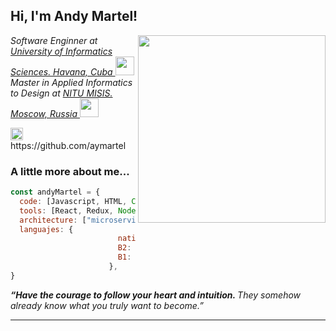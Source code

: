 <h2> Hi, I'm Andy Martel!</h2>
<img align='right' src="https://static.tildacdn.com/tild3438-3533-4735-b831-323863323138/clip-programming.png" width="300">
<p><em>Software Enginner at <a href="https://www.uci.cu/">University of Informatics Sciences. Havana, Cuba </a><img src="https://upload.wikimedia.org/wikipedia/commons/1/10/Logotipo_UCI_2.png" width="30"></br>Master in Applied Informatics to Design at <a href="https://misis.ru/">NITU MISIS. Moscow, Russia </a><img src="https://eweees.ru/wp-content/uploads/2018/07/misis-logo-2012_base-transp.png" width="30"> 
</em></p>
<p><img src="https://image.flaticon.com/icons/png/512/25/25231.png" width="20"> https://github.com/aymartel</p>

### A little more about me...  

```javascript
const andyMartel = {
  code: [Javascript, HTML, CSS],
  tools: [React, Redux, Node, WebSockets, SASS, Boostrap],
  architecture: ["microservices", "design system pattern"],
  languajes: {
                        native: "Español",
                        B2: "English",
                        B1: "Русский"
                      },
}
```

<em><b>“Have the courage to follow your heart and intuition. </b> They somehow already know what you truly want to become.” </em>

---

